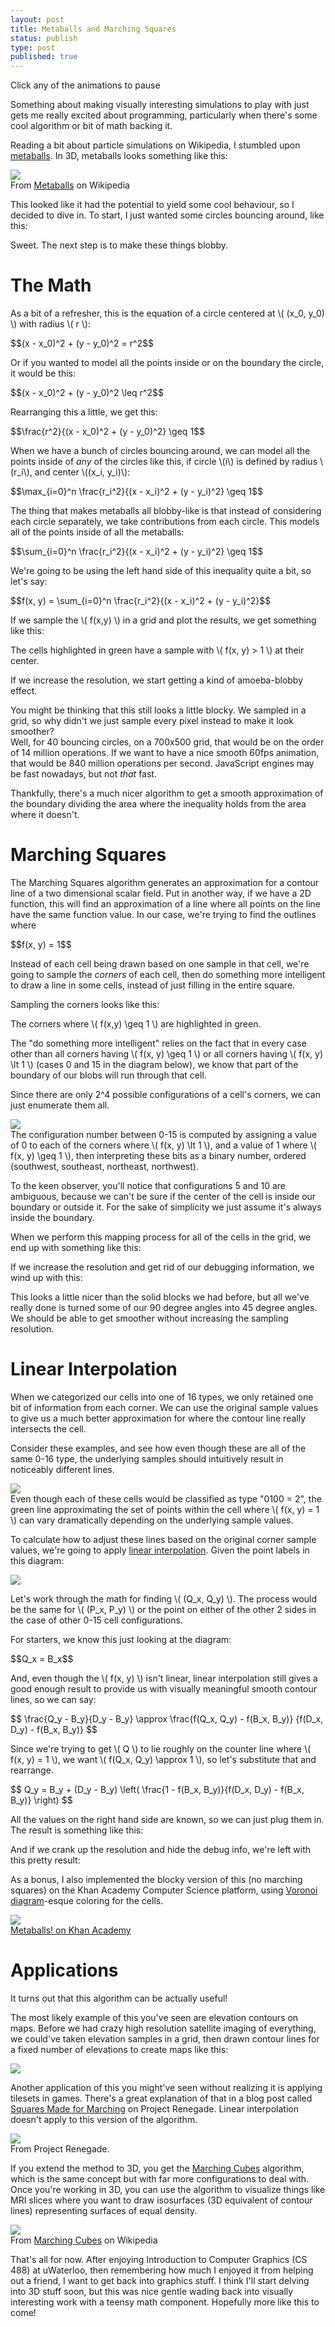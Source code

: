 ```yaml
---
layout: post
title: Metaballs and Marching Squares
status: publish
type: post
published: true
---
```


<script 
src="http://cdn.mathjax.org/mathjax/latest/MathJax.js?config=TeX-AMS-MML_HTMLorMML"></script>
<script src="/javascripts/metaball.bundle.js"></script>
<script>
var paused = false;

var dummyCanvas = document.createElement('canvas');
dummyCanvas.width = 700;
dummyCanvas.height = 500;

var base = new MetaballSimulation({
    canvas: dummyCanvas,
    cellSize: 100,
    numCircles: 10,
    draw: function() {}
});

var baseTick = function() {
    if (!paused) {
        base.tickCircles();
    }
    requestAnimationFrame(baseTick);
};
requestAnimationFrame(baseTick);

var animateOnScroll = function(simulation) {
    var canvas = simulation._canvas; // Gross, I know - sorry!
    var container = canvas.offsetParent;
    var tick = function() {
        if (!paused
            &&
            window.scrollY < canvas.offsetTop + canvas.height
            &&
            window.scrollY + container.offsetHeight > canvas.offsetTop
        ) {
            // Only recalculate and draw while the canvas is on the screen.
            simulation.recalculate();
            simulation.draw();
        }

        requestAnimationFrame(tick);
    };
    simulation.draw()
    requestAnimationFrame(tick);

    canvas.addEventListener('click', function() {
        paused = !paused;
    });

    return simulation;
};
</script>

<canvas id="smooth-highres" width="700" height="500"></canvas>
<div class='caption'>Click any of the animations to pause</div>
<script>
var smoothHighres = base.clone({
    canvas: document.getElementById("smooth-highres"),
    cellSize: 5,
    draw: function() {
        this.drawBg();
        this.drawSmoothContours();
    }
});
animateOnScroll(smoothHighres);
</script>

Something about making visually interesting simulations to play with just gets 
me really excited about programming, particularly when there's some cool 
algorithm or bit of math backing it.

Reading a bit about particle simulations on Wikipedia, I stumbled upon 
[metaballs][1]. In 3D, metaballs looks something like this:

<img src="/images/14-08-11/Metaball_contact_sheet.png" />
<div class="caption">From <a 
href="http://en.wikipedia.org/wiki/Metaballs">Metaballs</a> on 
Wikipedia</a></div>

This looked like it had the potential to yield some cool behaviour, so I decided 
to dive in. To start, I just wanted some circles bouncing around, like this:

<canvas id="bouncing-circles" width="700" height="500"></canvas>
<script>
var bouncingCircles = base.clone({
    canvas: document.getElementById("bouncing-circles"),
    cellSize: 100,
    draw: function() {
        this.drawBg();
        this.drawCircles();
    }
});
animateOnScroll(bouncingCircles);
</script>
Sweet. The next step is to make these things blobby. 

# The Math
As a bit of a refresher, this is the equation of a circle centered at \\( (x_0, 
y_0) \\) with radius \\( r \\):

<div>$$(x - x_0)^2 + (y - y_0)^2 = r^2$$</div>

Or if you wanted to model all the points inside or on the boundary the circle, 
it would be this:

<div>$$(x - x_0)^2 + (y - y_0)^2 \leq r^2$$</div>

Rearranging this a little, we get this:

<div>$$\frac{r^2}{(x - x_0)^2 + (y - y_0)^2} \geq 1$$</div>

When we have a bunch of circles bouncing around, we can model all the points 
inside of _any_ of the circles like this, if circle \\(i\\) is defined by radius 
\\(r_i\\), and center \\((x_i, y_i)\\):

<div>$$\max_{i=0}^n \frac{r_i^2}{(x - x_i)^2 + (y - y_i)^2} \geq 1$$</div>

The thing that makes metaballs all blobby-like is that instead of considering 
each circle separately, we take contributions from each circle. This models all 
of the points inside of all the metaballs:

<div>$$\sum_{i=0}^n \frac{r_i^2}{(x - x_i)^2 + (y - y_i)^2} \geq 1$$</div>

We're going to be using the left hand side of this inequality quite a bit, so 
let's say:

<div>$$f(x, y) = \sum_{i=0}^n \frac{r_i^2}{(x - x_i)^2 + (y - y_i)^2}$$</div>

If we sample the \\( f(x,y) \\) in a grid and plot the results, we get something 
like this:

<canvas id="corner-samples" width="700" height="500"></canvas>
<div class='caption'>The cells highlighted in green have a sample with \( f(x, 
y) > 1 \) at their center.</div>
<script>
var cornerSamples = base.clone({
    canvas: document.getElementById("corner-samples"),
    cellSize: 40,
    draw: function() {
        this.drawBg();
        this.drawThresholdedCells();
        this.drawCircles();
        this.drawGridLines(this._cellSize / 2, this._cellSize / 2);
        this.drawCircles('#900');
        this.drawCornerSamples();
    }
});
animateOnScroll(cornerSamples);
</script>

If we increase the resolution, we start getting a kind of amoeba-blobby effect.

<canvas id="blocky-threshold" width="700" height="500"></canvas>
<script>
var blockyThreshold = base.clone({
    canvas: document.getElementById("blocky-threshold"),
    cellSize: 5,
    draw: function() {
        this.drawBg();
        this.drawThresholdedCells();
    }
});
animateOnScroll(blockyThreshold);
</script>

You might be thinking that this still looks a little blocky. We sampled in a 
grid, so why didn't we just sample every pixel instead to make it look smoother?  
Well, for 40 bouncing circles, on a 700x500 grid, that would be on the order of 
14 million operations. If we want to have a nice smooth 60fps animation, that 
would be 840 million operations per second. JavaScript engines may be fast 
nowadays, but not _that_ fast.

Thankfully, there's a much nicer algorithm to get a smooth approximation of the 
boundary dividing the area where the inequality holds from the area where it 
doesn't.

# Marching Squares

The Marching Squares algorithm generates an approximation for a contour line of 
a two dimensional scalar field. Put in another way, if we have a 2D function, 
this will find an approximation of a line where all points on the line have the 
same function value. In our case, we're trying to find the outlines where

<div>$$f(x, y) = 1$$</div>

Instead of each cell being drawn based on one sample in that cell, we're going 
to sample the _corners_ of each cell, then do something more intelligent to draw 
a line in some cells, instead of just filling in the entire square.

Sampling the corners looks like this:

<canvas id="thresholded-corners" width="700" height="500"></canvas>
<div class="caption">The corners where \( f(x,y) \geq 1 \) are highlighted in 
green.</div>
<script>
var thresholdedCorners = base.clone({
    canvas: document.getElementById("thresholded-corners"),
    cellSize: 40,
    draw: function() {
        this.drawBg();
        this.drawCircles();
        this.drawCornerSamples();
        this.drawGridLines();
        this.drawThresholdedCorners();
    }
});
animateOnScroll(thresholdedCorners);
</script>

The "do something more intelligent" relies on the fact that in every case other 
than all corners having \\( f(x, y) \geq 1 \\) or all corners having \\( f(x, y) 
\lt 1 \\) (cases 0 and 15 in the diagram below), we know that part of the boundary 
of our blobs will run through that cell.

Since there are only 2^4 possible configurations of a cell's corners, we can 
just enumerate them all.

<img src="/images/14-08-11/marching-squares-mapping.png" />
<div class="caption">The configuration number between 0-15 is computed by 
assigning a value of 0 to each of the corners where \( f(x, y) \lt 1 \), and a 
value of 1 where \( f(x, y) \geq 1 \), then interpreting these bits as a binary 
number, ordered (southwest, southeast, northeast, northwest).</div>

To the keen observer, you'll notice that configurations 5 and 10 are ambiguous, 
because we can't be sure if the center of the cell is inside our boundary or 
outside it. For the sake of simplicity we just assume it's always inside the 
boundary.

When we perform this mapping process for all of the cells in the grid, we end up 
with something like this:

<canvas id="45-deg" width="700" height="500"></canvas>
<script>
var fortyFiveDeg = base.clone({
    canvas: document.getElementById("45-deg"),
    cellSize: 40,
    draw: function() {
        this.drawBg();
        this.drawThresholdedCorners();
        this.drawGridLines();
        this.drawCellClassification();
        this.drawCircles('#900');
        this.draw45DegContours();
    }
});
animateOnScroll(fortyFiveDeg);
</script>

If we increase the resolution and get rid of our debugging information, we wind 
up with this:

<canvas id="45-deg-highres" width="700" height="500"></canvas>
<script>
var fortyFiveDegHighres = base.clone({
    canvas: document.getElementById("45-deg-highres"),
    cellSize: 5,
    draw: function() {
        this.drawBg();
        this.draw45DegContours();
    }
});
animateOnScroll(fortyFiveDegHighres);
</script>

This looks a little nicer than the solid blocks we had before, but all we've 
really done is turned some of our 90 degree angles into 45 degree angles. We 
should be able to get smoother without increasing the sampling resolution.

# Linear Interpolation

When we categorized our cells into one of 16 types, we only retained one bit of 
information from each corner. We can use the original sample values to give us a 
much better approximation for where the contour line really intersects the cell.

Consider these examples, and see how even though these are all of the same 0-16 
type, the underlying samples should intuitively result in noticeably different 
lines.

<img src="/images/14-08-11/lerp-examples.png" />
<div class="caption">
Even though each of these cells would be classified as type "0100 = 2", the 
green line approximating the set of points within the cell where \( f(x, y) = 1 
\) can vary dramatically depending on the underlying sample values.</div>

To calculate how to adjust these lines based on the original corner sample 
values, we're going to apply [linear interpolation][2]. Given the point labels 
in this diagram:

<img src="/images/14-08-11/lerp-labels.png" />

Let's work through the math for finding \\( (Q_x, Q_y) \\). The process would be 
the same for \\( (P_x, P_y) \\) or the point on either of the other 2 sides in 
the case of other 0-15 cell configurations.

For starters, we know this just looking at the diagram:

<div>$$Q_x = B_x$$</div>

And, even though the \\( f(x, y) \\) isn't linear, linear interpolation still 
gives a good enough result to provide us with visually meaningful smooth contour 
lines, so we can say:

<div>$$
\frac{Q_y - B_y}{D_y - B_y} \approx \frac{f(Q_x, Q_y) - f(B_x, B_y)}
                                         {f(D_x, D_y) - f(B_x, B_y)}
$$</div>

Since we're trying to get \\( Q \\) to lie roughly on the counter line where \\( 
f(x, y) = 1 \\), we want \\( f(Q_x, Q_y) \approx 1 \\), so let's substitute that 
and rearrange.

<div>$$
Q_y = B_y + (D_y - B_y) \left(
\frac{1 - f(B_x, B_y)}{f(D_x, D_y) - f(B_x, B_y)}
\right)
$$</div>

All the values on the right hand side are known, so we can just plug them in.  
The result is something like this:

<canvas id="smooth" width="700" height="500"></canvas>
<script>
var smooth = base.clone({
    canvas: document.getElementById("smooth"),
    cellSize: 40,
    draw: function() {
        this.drawBg();
        this.drawGridLines();
        this.drawCircles('#900');
        this.drawSmoothContours();
    }
});
animateOnScroll(smooth);
</script>

And if we crank up the resolution and hide the debug info, we're left with this 
pretty result:

<canvas id="smooth-highres-2" width="700" height="500"></canvas>
<script>
var smoothHighRes2 = base.clone({
    canvas: document.getElementById("smooth-highres-2"),
    cellSize: 5,
    draw: function() {
        this.drawBg();
        this.drawSmoothContours();
    }
});
animateOnScroll(smoothHighRes2);
</script>

As a bonus, I also implemented the blocky version of this (no marching squares) 
on the Khan Academy Computer Science platform, using [Voronoi diagram][5]-esque 
coloring for the cells. 

<img src="/images/14-08-11/metaballs-on-ka.png" />
<div class="caption"><a 
href="https://www.khanacademy.org/cs/Metaballs%21/6209526669246464">
Metaballs! on Khan Academy
</a></div>

# Applications

It turns out that this algorithm can be actually useful!

The most likely example of this you've seen are elevation contours on maps.
Before we had crazy high resolution satellite imaging of everything, we could've 
taken elevation samples in a grid, then drawn contour lines for a fixed number 
of elevations to create maps like this:

<img src="/images/14-08-11/contour-map.jpg" />

Another application of this you might've seen without realizing it is applying 
tilesets in games. There's a great explanation of that in a blog post called 
[Squares Made for Marching][3] on Project Renegade. Linear interpolation doesn't 
apply to this version of the algorithm.

<img src="/images/14-08-11/tile-corner-samples.png" />
<div class="caption">From Project Renegade.</div>

If you extend the method to 3D, you get the [Marching Cubes][4] algorithm, which 
is the same concept but with far more configurations to deal with. Once you're 
working in 3D, you can use the algorithm to visualize things like MRI slices 
where you want to draw isosurfaces (3D equivalent of contour lines) representing 
surfaces of equal density.

<img src="/images/14-08-11/marching-cubes-head.png" />
<div class="caption">From <a 
href="http://en.wikipedia.org/wiki/Marching_cubes">Marching Cubes</a> on 
Wikipedia</div>

That's all for now. After enjoying Introduction to Computer Graphics (CS 488) at 
uWaterloo, then remembering how much I enjoyed it from helping out a friend, I 
want to get back into graphics stuff. I think I'll start delving into 3D stuff 
soon, but this was nice gentle wading back into visually interesting work with a 
teensy math component. Hopefully more like this to come!


[1]: http://en.wikipedia.org/wiki/Metaballs
[2]: http://en.wikipedia.org/wiki/Linear_interpolation
[3]: http://blog.project-retrograde.com/2013/05/marching-squares/
[4]: http://en.wikipedia.org/wiki/Marching_cubes
[5]: http://bl.ocks.org/mbostock/4060366
